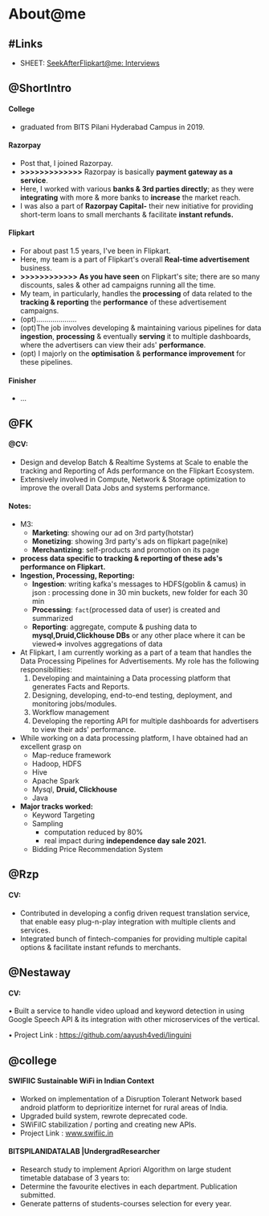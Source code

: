 # About@me

## \#Links

* SHEET: [SeekAfterFlipkart@me: Interviews](https://docs.google.com/spreadsheets/d/1ukY4tJwG0tesZvy0WNjkhBH0n-n9yPut4axQHoHP4ns/edit#gid=0)

## @ShortIntro

#### College

* graduated from BITS Pilani Hyderabad Campus in 2019.

#### Razorpay

* Post that, I joined Razorpay.
* **&gt;&gt;&gt;&gt;&gt;&gt;&gt;&gt;&gt;&gt;&gt;&gt;&gt;** Razorpay is basically **payment gateway as a service**.
* Here, I worked with various **banks & 3rd parties directly**; as they were **integrating** with more & more banks to **increase** the market reach.
* I was also a part of **Razorpay Capital-** their new initiative for providing short-term loans to small merchants & facilitate **instant refunds.**

 

#### Flipkart

* For about past 1.5 years, I've been in Flipkart.
* Here, my team is a part of Flipkart's overall **Real-time advertisement** business.
* **&gt;&gt;&gt;&gt;&gt;&gt;&gt;&gt;&gt;&gt;&gt;&gt; As you have seen** on Flipkart's site; there are so many discounts, sales & other ad campaigns running all the time.
* My team, in particularly, handles the **processing** of data related to the **tracking & reporting** the **performance** of these advertisement campaigns.
* \(opt\)....................
* \(opt\)The job involves developing & maintaining various pipelines for data **ingestion**, **processing** & eventually **serving** it to multiple dashboards, where the advertisers can view their ads' **performance**.
* \(opt\) I majorly on the **optimisation** & **performance improvement** for these pipelines.

#### Finisher

* ...

## @FK

#### @CV:

* Design and develop Batch & Realtime Systems at Scale to enable the tracking and Reporting of Ads performance on the Flipkart Ecosystem.
* Extensively involved in Compute, Network & Storage optimization to improve the overall Data Jobs and systems performance.

#### Notes:

* M3:
  * **Marketing**: showing our ad on 3rd party\(hotstar\)
  * **Monetizing**: showing 3rd party's ads on flipkart page\(nike\)
  * **Merchantizing**: self-products and promotion on its page
* **process data specific to tracking & reporting of these ads's performance on Flipkart.**
* **Ingestion, Processing, Reporting:**
  * **Ingestion**: writing kafka's messages to HDFS\(goblin & camus\) in json : processing done in 30 min buckets, new folder for each 30 min
  * **Processing**: `fact`\(processed data of user\) is created and summarized
  * **Reporting**: aggregate, compute & pushing data to **mysql,Druid,Clickhouse DBs** or any other place where it can be viewed=&gt; involves aggregations of data
* At Flipkart, I am currently working as a part of a team that handles the Data Processing Pipelines for Advertisements. My role has the following responsibilities:
  1. Developing and maintaining a Data processing platform that generates Facts and Reports.
  2. Designing, developing, end-to-end testing, deployment, and monitoring jobs/modules.
  3. Workflow management
  4. Developing the reporting API for multiple dashboards for advertisers to view their ads' performance.
* While working on a data processing platform, I have obtained had an excellent grasp on 
  * Map-reduce framework 
  * Hadoop, HDFS
  * Hive
  * Apache Spark
  * Mysql, **Druid, Clickhouse**
  * Java 
* **Major tracks worked:**
  * Keyword Targeting
  * Sampling
    * computation reduced by 80%
    * real impact during **independence day sale 2021.**
  * Bidding Price Recommendation System

## @Rzp

#### CV:

* Contributed in developing a config driven request translation service, that enable easy plug-n-play integration with multiple clients and services.
* Integrated bunch of fintech-companies for providing multiple capital options & facilitate instant refunds to merchants.

## @Nestaway

#### CV:

• Built a service to handle video upload and keyword detection in using Google Speech API & its integration with other microservices of the vertical.

• Project Link : https://github.com/aayush4vedi/linguini

## @college

#### SWIFIIC Sustainable WiFi in Indian Context 

* Worked on implementation of a Disruption Tolerant Network based android platform to deprioritize internet for rural areas of India.
* Upgraded build system, rewrote deprecated code.
* SWiFiIC stabilization / porting and creating new APIs. 
* Project Link : www.swifiic.in

#### BITSPILANIDATALAB \|UndergradResearcher  

* Research study to implement Apriori Algorithm on large student timetable database of 3 years to:
* Determine the favourite electives in each department. Publication submitted.
* Generate patterns of students-courses selection for every year.



## 

